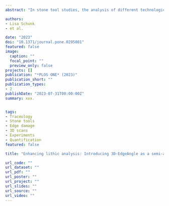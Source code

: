 ```yaml
---
abstract: "In stone tool studies, the analysis of different technological and typological features is known to provide distinct but interrelated information on the design and use of artefacts. The selection of these features can potentially influence the understanding and reconstruction of past human technological behaviour across time. One feature frequently part of a standard lithic analysis is the measurement of edge angles. The angle of an edge, unmodified or shaped by retouch and an integral part of the overall tool design, is certainly a parameter that influences the interpretation of an artefact. The acuteness of an edge angle is often linked to aspects such as cutting, carving, or scraping efficiency and durability and thus, tool performance. Knowing the actual edge angle of a stone tool can therefore have important implications for its interpretation. In the case of edge angle analyses, manual measuring techniques have been established for many years in lithic studies. Here, we introduce a new method for accurate and precise edge angle measurements based on 3D data (hereafter 3D-EdgeAngle). 3D-EdgeAngle consists of a script-based, semi-automated edge angle measuring method applicable to 3D models. Unlike other methods, 3D-EdgeAngle illustrates an objective way of measuring the edge angle at cross sections along the entire tool edge in defined steps and, moreover, allows measurements at different distances perpendicular to the edge by controlling three involved parameters. Thus, with this method, the edge angle can be measured at any point in a high resolution and scale of analysis. Compared to measurements taken manually, with this method random and systematic errors can be reduced significantly. Additionally, all data are reproducible and statistically evaluable. We introduce 3D-EdgeAngle as a standard method to calculate edge angles with a highly accurate and systematic approach. With this method, we aim to improve the process of studying lithics and thus to increase the understanding of past human tool design."

authors:
- Lisa Schunk
- et al.

date: "2023"
doi: "10.1371/journal.pone.0295081"
featured: false
image:
  caption: ""
  focal_point: ""
  preview_only: false
projects: []
publication: "*PLOS ONE* (2023)"
publication_short: ""
publication_types:
- 2
publishDate: "2023-07-31T00:00:00Z"
summary: xxx.


tags:
- Traceology
- Stone tools
- Edge damage
- 3D scans
- Experiments
- Quantification
featured: false

title: "Enhancing lithic analysis: Introducing 3D-EdgeAngle as a semi-automated 3D digital method to systematically quantify stone tool edge angle and design"

url_code: ""
url_dataset: ""
url_pdf: ""
url_poster: ""
url_project: ""
url_slides: ""
url_source: ""
url_video: ""
---
```

